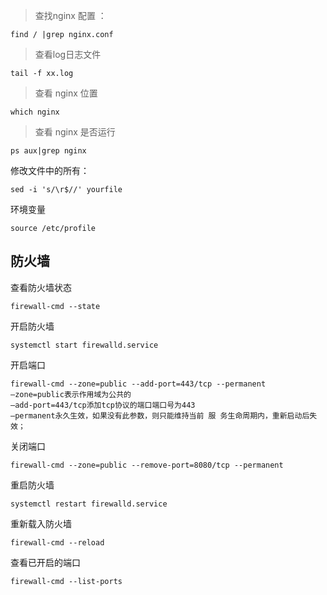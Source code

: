 > 查找nginx 配置 ：
```
find / |grep nginx.conf
```
> 查看log日志文件
```
tail -f xx.log
```
> 查看 nginx 位置
```
which nginx
```
> 查看 nginx 是否运行
```
ps aux|grep nginx
```
修改文件中的所有：
```
sed -i 's/\r$//' yourfile
```
环境变量
```
source /etc/profile
```
## 防火墙
查看防火墙状态
```
firewall-cmd --state
```
开启防火墙
```
systemctl start firewalld.service
```
开启端口
```
firewall-cmd --zone=public --add-port=443/tcp --permanent
–zone=public表示作用域为公共的
–add-port=443/tcp添加tcp协议的端口端口号为443
–permanent永久生效，如果没有此参数，则只能维持当前 服 务生命周期内，重新启动后失效；
```
关闭端口
```
firewall-cmd --zone=public --remove-port=8080/tcp --permanent
```
重启防火墙
```
systemctl restart firewalld.service
```
重新载入防火墙
```
firewall-cmd --reload
```
查看已开启的端口
```
firewall-cmd --list-ports
```
